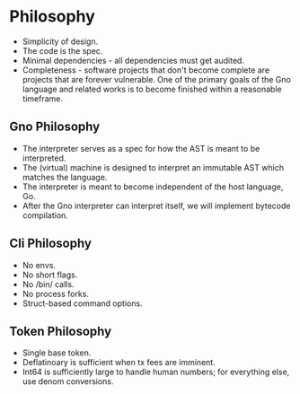 # Philosophy

 * Simplicity of design.
 * The code is the spec.
 * Minimal dependencies - all dependencies must get audited.
 * Completeness - software projects that don't become
   complete are projects that are forever vulnerable.  One of
the primary goals of the Gno language and related works is to
become finished within a reasonable timeframe.

## Gno Philosophy

 * The interpreter serves as a spec for how the AST is meant to be interpreted.
 * The (virtual) machine is designed to interpret an immutable AST which matches the language.
 * The interpreter is meant to become independent of the host language, Go.
 * After the Gno interpreter can interpret itself, we will implement bytecode compilation.

## Cli Philosophy

 * No envs.
 * No short flags.
 * No /bin/ calls.
 * No process forks.
 * Struct-based command options.

## Token Philosophy

 * Single base token.
 * Deflatinoary is sufficient when tx fees are imminent.
 * Int64 is sufficiently large to handle human numbers; for everything else, use denom conversions.
